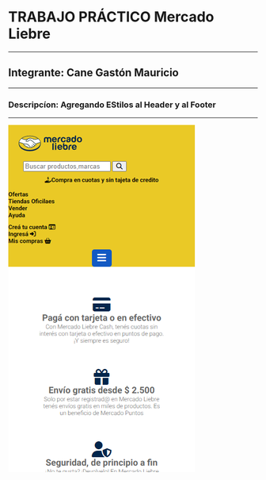 # TRABAJO PRÁCTICO Mercado Liebre
---
## Integrante: Cane Gastón Mauricio
---
### Descripcíon: Agregando EStilos al Header y al Footer
---
![](./maquetacion/Document.png)





